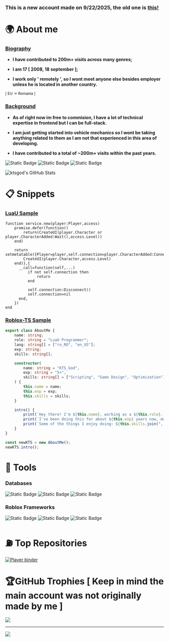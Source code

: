 ### This is a new account made on 9/22/2025, the old one is [this!](https://github.com/KTSGod)

# 🌍 About me

### <ins>Biography</ins>

- **I have contributed to 200m+ visits across many genres;**

- **I am 17 [ 2008, 18 september ];**

- **I work only ' remotely ', so I wont meet anyone else besides employer unless he is located in another country.**

<sub>[ EU -> Romania ]</sub>

### <ins>Background</ins>

- **As of right now im free to commision, I have a lot of technical expertise in frontend but I can be full-stack.**

- **I am just getting started into vehicle mechanics so I wont be taking anything related to them as I am not that experienced in this area of developing.**

- **I have contributed to a total of ~200m+ visits within the past years.**

![Static Badge](https://img.shields.io/badge/Code-LuaU-Code?style=for-the-badge&color=cyan)
![Static Badge](https://img.shields.io/badge/Code-Python-Code?style=for-the-badge&color=orange)
![Static Badge](https://img.shields.io/badge/Code-Roblox%E2%A0%80TS-Code?style=for-the-badge&color=darkred)

<img src="https://github-readme-stats.vercel.app/api/top-langs/?username=ktsgod&theme=vue&show_icons=true&hide_border=false&layout=compact" alt="ktsgod's GitHub Stats" />

# 📋 Snippets

### <ins>LuaU Sample</ins>
``` LuaU
function service.new(player:Player,access)
    promise.defer(function()
        return(CreateUI(player.Character or player.CharacterAdded:Wait(),access.Level))
    end)

    return setmetatable({Player=player,self.connection=player.CharacterAdded:Connect(function(char)
        CreateUI(player.Character,access.Level)
    end)},{
      __call=function(self,...)
          if not self.connection then
              return
          end
          
          self.connection:Disconnect()
          self.connection=nil
      end,
    })
end
```

### <ins>Roblox-TS Sample</ins>
``` TypeScript
export class AboutMe {
    name: string;
    role: string = "LuaU Programmer";
    lang: string[] = ["ro_RO", "en_US"];
    exp: string;
    skills: string[];

    constructor(
        name: string = "KTS_God",
        exp: string = "5+",
        skills: string[] = ["Scripting", "Game Design", "Optimization"]
    ) {
        this.name = name;
        this.exp = exp;
        this.skills = skills;
    }

    intro() {
        print(`Hey there! I'm ${this.name}, working as a ${this.role}.`);
        print(`I've been doing this for about ${this.exp} years now, mostly in ${this.lang.join(" and ")}.`);
        print(`Some of the things I enjoy doing: ${this.skills.join(", ")}.`);
    }
}

const newKTS = new AboutMe();
newKTS.intro();
```

# 🚧 Tools

### <ind>Databases</ind>

![Static Badge](https://img.shields.io/badge/MySQL-Data?style=flat-square&color=darkgreen&link=https%3A%2F%2Fwww.mysql.com%2F)
![Static Badge](https://img.shields.io/badge/Microsoft%20SQL-Data?style=flat-square&color=darkorange&link=https%3A%2F%2Fwww.microsoft.com%2Fen-us%2Fsql-server)
![Static Badge](https://img.shields.io/badge/Oracle-Data?style=flat-square&color=blue&link=https%3A%2F%2Fwww.oracle.com%2F)

### <ind>Roblox Frameworks</ind>

![Static Badge](https://img.shields.io/badge/Knit-Framework?style=flat-square&color=violet&link=https%3A%2F%2Fsleitnick.github.io%2FKnit%2F)
![Static Badge](https://img.shields.io/badge/Nevermore%20Engine-Framework?style=flat-square&color=grey&link=https%3A%2F%2Fquenty.github.io%2FNevermoreEngine%2F)
![Static Badge](https://img.shields.io/badge/Custom%20Frameworks-Framework?style=flat-square&color=darkblue)

# ⛽ Top Repositories

[![Player binder](https://github-readme-stats.vercel.app/api/pin/?username=syncronicc&repo=player-binder)](https://github.com/syncronicc/player-binder)

# 🏆GitHub Trophies [ Keep in mind the main account was not originally made by me ]
![](https://github-trophies.vercel.app/?username=kts&theme=radical&no-frame=false&no-bg=false&margin-w=4)

---
[![](https://visitcount.itsvg.in/api?id=kts&icon=0&color=0)](https://visitcount.itsvg.in)
